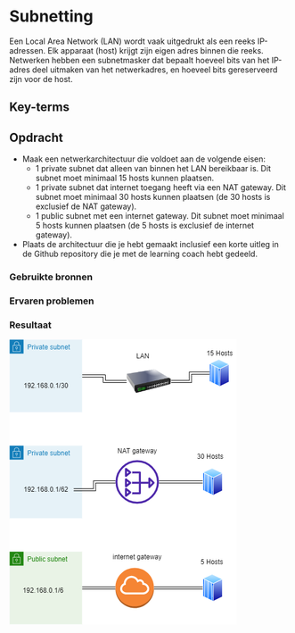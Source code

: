 # Subnetting
Een Local Area Network (LAN) wordt vaak uitgedrukt als een reeks IP-adressen. Elk apparaat (host) krijgt zijn eigen adres binnen die reeks. Netwerken hebben een subnetmasker dat bepaalt hoeveel bits van het IP-adres deel uitmaken van het netwerkadres, en hoeveel bits gereserveerd zijn voor de host.

## Key-terms

## Opdracht
- Maak een netwerkarchitectuur die voldoet aan de volgende eisen:
  - 1 private subnet dat alleen van binnen het LAN bereikbaar is. Dit subnet moet minimaal 15 hosts kunnen plaatsen.
  - 1 private subnet dat internet toegang heeft via een NAT gateway. Dit subnet moet minimaal 30 hosts kunnen plaatsen (de 30 hosts is exclusief de NAT gateway).
  - 1 public subnet met een internet gateway. Dit subnet moet minimaal 5 hosts kunnen plaatsen (de 5 hosts is exclusief de internet gateway).
- Plaats de architectuur die je hebt gemaakt inclusief een korte uitleg in de Github repository die je met de learning coach hebt gedeeld.


### Gebruikte bronnen

### Ervaren problemen

### Resultaat


![netwerk](../00_includes/netwerk.png)

